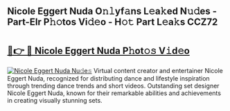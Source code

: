 ## Nicole Eggert Nuda O𝚗𝚕yf𝚊ns L𝚎a𝚔ed N𝚞𝚍es - Part-EIr P𝚑𝚘tos Vi𝚍𝚎o - H𝚘𝚝 Part L𝚎a𝚔s CCZ72

# <h2><a href="http://kfcqqo.oniu.top/?m=Nicole+Eggert+Nuda">🔗👉 🔴 Nicole Eggert Nuda P𝚑ot𝚘𝚜 V𝚒d𝚎o</a></h2>

[![Nicole Eggert Nuda Nu𝚍e𝚜](https://i.imgur.com/0qMVB7G.gif)](http://kfcqqo.oniu.top/?m=Nicole+Eggert+Nuda)
Virtual content creator and entertainer Nicole Eggert Nuda, recognized for distributing dance and lifestyle inspiration through trending dance trends and short videos. Outstanding set designer Nicole Eggert Nuda, known for their remarkable abilities and achievements in creating visually stunning sets.  
